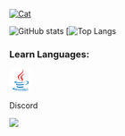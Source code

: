 [![Cat](https://github.com/MrRealM02/MrRealM02/blob/master/cat.gif)](https://controlc.com/25b8fde1)

![GitHub stats](https://github-readme-stats.vercel.app/api?username=MrRealM02&show_icons=true&theme=radical)
[![Top Langs](https://github-readme-stats.vercel.app/api/top-langs/?username=MrRealM02&theme=apprentice)

<h3 align="left">Learn Languages:</h3>
<p align="left"> <a href="https://www.java.com" target="_blank" rel="noreferrer"> <img src="https://raw.githubusercontent.com/devicons/devicon/master/icons/java/java-original.svg" alt="java" width="40" height="40"/> </a> </p>
<p align="left">Discord</h3>
 <p align="left"> <a href="https://controlc.com/25b8fde1"><img src="https://img.shields.io/badge/-Discord-lightgrey?style=flat&logo=Discord&logoColor=white" /></a>
 <br>
</p>
